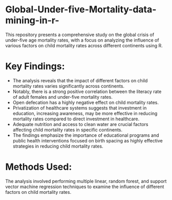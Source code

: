 # Global-Under-five-Mortality-data-mining-in-r-
This repository presents a comprehensive study on the global crisis of under-five age mortality rates, with a focus on analyzing the influence of various factors on child mortality rates across different continents using R.


# Key Findings:
- The analysis reveals that the impact of different factors on child mortality rates varies significantly across continents.
- Notably, there is a strong positive correlation between the literacy rate of adult females and under-five mortality rates.
- Open defecation has a highly negative effect on child mortality rates.
- Privatization of healthcare systems suggests that investment in education, increasing awareness, may be more effective in reducing mortality rates compared to direct investment in healthcare.
- Adequate nutrition and access to clean water are crucial factors affecting child mortality rates in specific continents.
- The findings emphasize the importance of educational programs and public health interventions focused on birth spacing as highly effective strategies in reducing child mortality rates.


# Methods Used:
The analysis involved performing multiple linear, random forest, and support vector machine regression techniques to examine the influence of different factors on child mortality rates.
